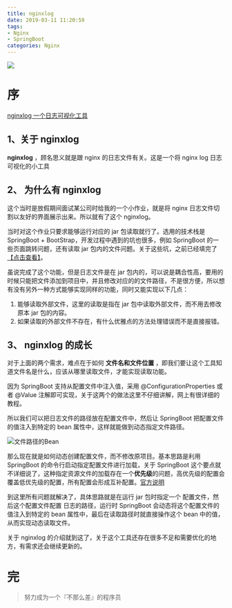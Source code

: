 ```yaml
---
title: nginxlog
date: 2019-03-11 11:20:59
tags: 
- Nginx
- SpringBoot
categories: Nginx
---
```


![](http://ppe.oss-cn-shenzhen.aliyuncs.com/collections/137/3/thumb.jpg)



# 序

[ nginxlog  一个日志可视化工具  ](https://github.com/isLuoxy/nginxlog)



<!-- more -->

## 1、关于 nginxlog

**nginxlog** ，顾名思义就是跟 nginx 的日志文件有关。这是一个将 nginx log 日志可视化的小工具



## 2、 为什么有 nginxlog 

这个当时是放假期间面试某公司时给我的一个小作业，就是将 nginx 日志文件切割以友好的界面展示出来。所以就有了这个 nginxlog。

当时对这个作业只要求能够运行对应的 jar 包读取就行了。选用的技术栈是 SpringBoot + BootStrap，开发过程中遇到的坑也很多，例如 SpringBoot 的一些页面跳转问题，还有读取 jar 包内的文件问题。关于这些坑，之前已经填完了[【点击查看】](https://www.luoxy.top/2019/01/25/SpringBoot-%E5%B0%8F%E8%AE%B0/)。

虽说完成了这个功能，但是日志文件是在 jar 包内的，可以说是耦合性高，要用的时候只能把文件添加到项目中，并且修改对应的的文件路径，不是很方便，所以想有没有另外一种方式能够实现同样的功能，同时又能实现以下几点：

1. 能够读取外部文件，这里的读取是指在 jar 包中读取外部文件，而不用去修改原本 jar 包的内容。
2. 如果读取的外部文件不存在，有什么优雅点的方法处理错误而不是直接报错。



## 3、 nginxlog 的成长

对于上面的两个需求，难点在于如何 **文件名和文件位置** ，即我们要让这个工具知道文件名是什么，应该从哪里读取文件，才能实现读取功能。



因为 SpringBoot 支持从配置文件中注入值，采用  @ConfigurationProperties 或者 @Value 注解即可实现，关于这两个的做法这里不仔细讲解，网上有很详细的教程。



所以我们可以把日志文件的路径放在配置文件中，然后让 SpringBoot 把配置文件的值注入到特定的 bean 属性中，这样就能做到动态指定文件路径。

![文件路径的Bean](https://i.loli.net/2019/03/11/5c861baab8974.png)



那么现在就是如何动态创建配置文件，而不修改原项目。基本思路是利用 SpringBoot 的命令行启动指定配置文件进行加载，关于 SpringBoot 这个要点就不详细说了，这种指定资源文件的加载存在一个**优先级**的问题，高优先级的配置会覆盖低优先级的配置，所有配置会形成互补配置。[官方说明](https://docs.spring.io/spring-boot/docs/1.5.9.RELEASE/reference/htmlsingle/#boot-features-external-config)



到这里所有问题就解决了，具体思路就是在运行 jar 包时指定一个 配置文件，然后这个配置文件配置 日志的路径，运行时 SpringBoot 会动态将这个配置文件的值注入到特定的 bean 属性中，最后在读取路径时就直接操作这个 bean 中的值，从而实现动态读取文件。



关于 nginxlog 的介绍就到这了，关于这个工具还存在很多不足和需要优化的地方，有需求还会继续更新的。



# 完



> 努力成为一个『不那么差』的程序员 



















